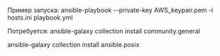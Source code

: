 Пример запуска:
ansible-playbook --private-key AWS_keypair.pem -i hosts.ini playbook.yml

Потребуется:
ansible-galaxy collection install community.general

ansible-galaxy collection install ansible.posix
